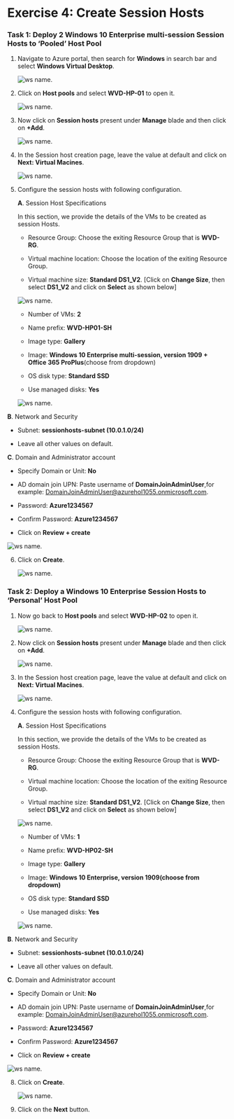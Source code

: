 # Exercise 4: Create Session Hosts

### **Task 1: Deploy 2 Windows 10 Enterprise multi-session Session Hosts to ‘Pooled’ Host Pool**

1. Navigate to Azure portal, then search for **Windows** in search bar and select **Windows Virtual Desktop**.

   ![ws name.](media/y.png)
     
2. Click on **Host pools** and select **WVD-HP-01** to open it.

   ![ws name.](media/a5.png)
     
3. Now click on **Session hosts** present under **Manage** blade and then click on **+Add**.

   ![ws name.](media/a6.png)
    
4. In the Session host creation page, leave the value at default and click on **Next: Virtual Macines**.

   ![ws name.](media/a7.png)
  
5. Configure the session hosts with following configuration.

   **A**. Session Host Specifications

     In this section, we provide the details of the VMs to be created as session Hosts.    

     - Resource Group: Choose the exiting Resource Group that is **WVD-RG**.

     - Virtual machine location: Choose the location of the exiting Resource Group.

     - Virtual machine size: **Standard DS1_V2**. [Click on **Change Size**, then select **DS1_V2** and click on **Select** as shown below]
   
     ![ws name.](media/wvd35.png)

     - Number of VMs: **2**
   
     - Name prefix: **WVD-HP01-SH** 

     - Image type: **Gallery**

     - Image: **Windows 10 Enterprise multi-session, version 1909 + Office 365 ProPlus**(choose from dropdown) 

     - OS disk type: **Standard SSD**

     - Use managed disks: **Yes**
   
     ![ws name.](media/a8.png)
     
   
  **B**. Network and Security 
   - Subnet: **sessionhosts-subnet (10.0.1.0/24)**
     
   - Leave all other values on default.
 
 **C**. Domain and Administrator account 
 
   - Specify Domain or Unit: **No**

   - AD domain join UPN: Paste username of **DomainJoinAdminUser**,for example: DomainJoinAdminUser@azurehol1055.onmicrosoft.com.

   - Password: **Azure1234567**

   - Confirm Password: **Azure1234567**
   
   - Click on **Review + create**

   ![ws name.](media/a9.png)
   
   
6. Click on **Create**.

   ![ws name.](media/a10.png)
  
### **Task 2: Deploy a Windows 10 Enterprise Session Hosts to ‘Personal’ Host Pool**

1. Now go back to **Host pools** and select **WVD-HP-02** to open it.

   ![ws name.](media/a11.png)
  
2. Now click on **Session hosts** present under **Manage** blade and then click on **+Add**.

   ![ws name.](media/a12.png)
    
3. In the Session host creation page, leave the value at default and click on **Next: Virtual Macines**.

   ![ws name.](media/a13.png)
 
4. Configure the session hosts with following configuration.

   **A**. Session Host Specifications

    In this section, we provide the details of the VMs to be created as session Hosts. 
   
     - Resource Group: Choose the exiting Resource Group that is **WVD-RG**.

     - Virtual machine location: Choose the location of the exiting Resource Group.

    - Virtual machine size: **Standard DS1_V2**. [Click on **Change Size**, then select **DS1_V2** and click on **Select** as shown below]
   
    ![ws name.](media/wvd35.png)
      
     - Number of VMs: **1** 
   
     - Name prefix: **WVD-HP02-SH**

     - Image type: **Gallery**

     - Image: **Windows 10 Enterprise, version 1909(choose from dropdown)** 

     - OS disk type: **Standard SSD**

     - Use managed disks: **Yes** 
   
     ![ws name.](media/a14.png)

  **B**. Network and Security 
   - Subnet: **sessionhosts-subnet (10.0.1.0/24)**
     
   - Leave all other values on default.
    
  **C**. Domain and Administrator account 

   - Specify Domain or Unit: **No** 

   - AD domain join UPN: Paste username of **DomainJoinAdminUser**,for example: DomainJoinAdminUser@azurehol1055.onmicrosoft.com.

   - Password: **Azure1234567**

   - Confirm Password: **Azure1234567**
   
   - Click on **Review + create**
    
   ![ws name.](media/a15.png)
  
8. Click on **Create**.

   ![ws name.](media/a16.png)

9. Click on the **Next** button.
